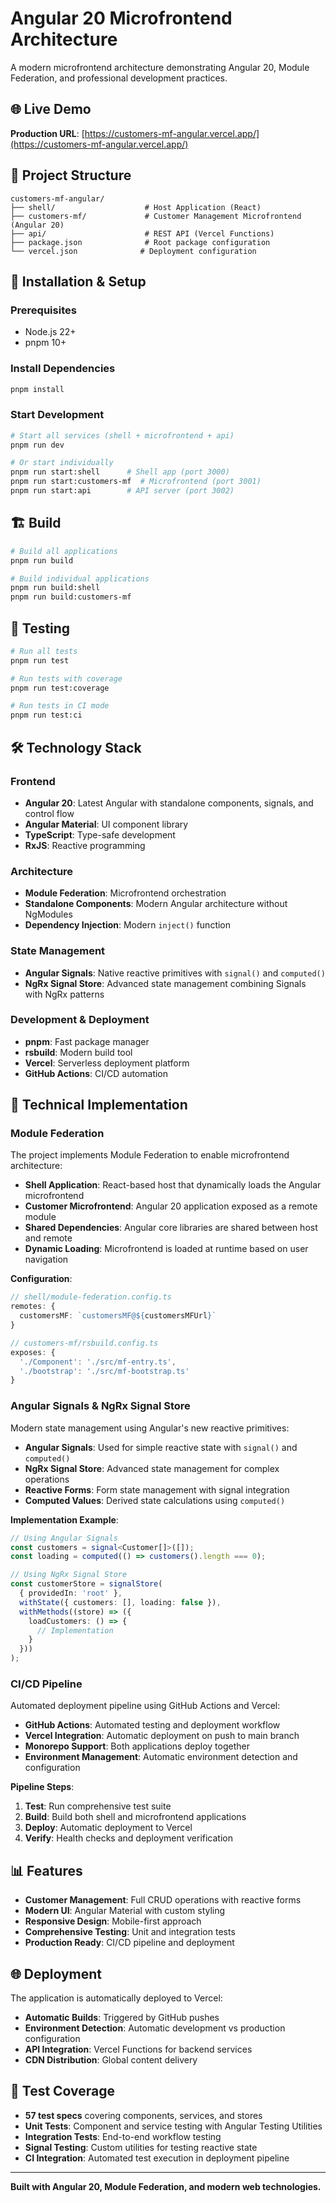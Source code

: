 # Angular 20 Microfrontend Architecture

A modern microfrontend architecture demonstrating Angular 20, Module Federation, and professional development practices.

## 🌐 Live Demo

**Production URL**: [https://customers-mf-angular.vercel.app/](https://customers-mf-angular.vercel.app/)

## 📁 Project Structure

```
customers-mf-angular/
├── shell/                    # Host Application (React)
├── customers-mf/             # Customer Management Microfrontend (Angular 20)
├── api/                      # REST API (Vercel Functions)
├── package.json              # Root package configuration
└── vercel.json              # Deployment configuration
```

## 🚀 Installation & Setup

### Prerequisites
- Node.js 22+
- pnpm 10+

### Install Dependencies
```bash
pnpm install
```

### Start Development
```bash
# Start all services (shell + microfrontend + api)
pnpm run dev

# Or start individually
pnpm run start:shell      # Shell app (port 3000)
pnpm run start:customers-mf  # Microfrontend (port 3001)
pnpm run start:api        # API server (port 3002)
```

## 🏗️ Build

```bash
# Build all applications
pnpm run build

# Build individual applications
pnpm run build:shell
pnpm run build:customers-mf
```

## 🧪 Testing

```bash
# Run all tests
pnpm run test

# Run tests with coverage
pnpm run test:coverage

# Run tests in CI mode
pnpm run test:ci
```

## 🛠️ Technology Stack

### Frontend
- **Angular 20**: Latest Angular with standalone components, signals, and control flow
- **Angular Material**: UI component library
- **TypeScript**: Type-safe development
- **RxJS**: Reactive programming

### Architecture
- **Module Federation**: Microfrontend orchestration
- **Standalone Components**: Modern Angular architecture without NgModules
- **Dependency Injection**: Modern `inject()` function

### State Management
- **Angular Signals**: Native reactive primitives with `signal()` and `computed()`
- **NgRx Signal Store**: Advanced state management combining Signals with NgRx patterns

### Development & Deployment
- **pnpm**: Fast package manager
- **rsbuild**: Modern build tool
- **Vercel**: Serverless deployment platform
- **GitHub Actions**: CI/CD automation

## 🔧 Technical Implementation

### Module Federation
The project implements Module Federation to enable microfrontend architecture:

- **Shell Application**: React-based host that dynamically loads the Angular microfrontend
- **Customer Microfrontend**: Angular 20 application exposed as a remote module
- **Shared Dependencies**: Angular core libraries are shared between host and remote
- **Dynamic Loading**: Microfrontend is loaded at runtime based on user navigation

**Configuration**:
```typescript
// shell/module-federation.config.ts
remotes: {
  customersMF: `customersMF@${customersMFUrl}`
}

// customers-mf/rsbuild.config.ts
exposes: {
  './Component': './src/mf-entry.ts',
  './bootstrap': './src/mf-bootstrap.ts'
}
```

### Angular Signals & NgRx Signal Store
Modern state management using Angular's new reactive primitives:

- **Angular Signals**: Used for simple reactive state with `signal()` and `computed()`
- **NgRx Signal Store**: Advanced state management for complex operations
- **Reactive Forms**: Form state management with signal integration
- **Computed Values**: Derived state calculations using `computed()`

**Implementation Example**:
```typescript
// Using Angular Signals
const customers = signal<Customer[]>([]);
const loading = computed(() => customers().length === 0);

// Using NgRx Signal Store
const customerStore = signalStore(
  { providedIn: 'root' },
  withState({ customers: [], loading: false }),
  withMethods((store) => ({
    loadCustomers: () => {
      // Implementation
    }
  }))
);
```

### CI/CD Pipeline
Automated deployment pipeline using GitHub Actions and Vercel:

- **GitHub Actions**: Automated testing and deployment workflow
- **Vercel Integration**: Automatic deployment on push to main branch
- **Monorepo Support**: Both applications deploy together
- **Environment Management**: Automatic environment detection and configuration

**Pipeline Steps**:
1. **Test**: Run comprehensive test suite
2. **Build**: Build both shell and microfrontend applications
3. **Deploy**: Automatic deployment to Vercel
4. **Verify**: Health checks and deployment verification

## 📊 Features

- **Customer Management**: Full CRUD operations with reactive forms
- **Modern UI**: Angular Material with custom styling
- **Responsive Design**: Mobile-first approach
- **Comprehensive Testing**: Unit and integration tests
- **Production Ready**: CI/CD pipeline and deployment

## 🌐 Deployment

The application is automatically deployed to Vercel:

- **Automatic Builds**: Triggered by GitHub pushes
- **Environment Detection**: Automatic development vs production configuration
- **API Integration**: Vercel Functions for backend services
- **CDN Distribution**: Global content delivery

## 🧪 Test Coverage

- **57 test specs** covering components, services, and stores
- **Unit Tests**: Component and service testing with Angular Testing Utilities
- **Integration Tests**: End-to-end workflow testing
- **Signal Testing**: Custom utilities for testing reactive state
- **CI Integration**: Automated test execution in deployment pipeline

---

**Built with Angular 20, Module Federation, and modern web technologies.**